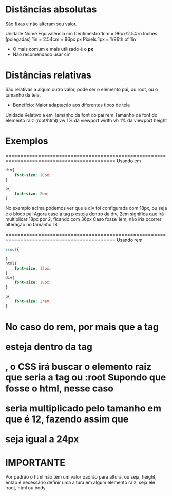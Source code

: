 # Distâncias absolutas <length>

São fixas e não alteram seu valor.

Unidade          Nome                       Equivalência
cm               Centímestro                1cm = 96px/2.54
in               Inches (polegadas)         1in = 2.54cm = 96px
px               Pixiels                    1px = 1/96th of 1in

* O mais comum e mais utilizado é o **px**
* Não recomendado usar cm

# Distâncias relativas

São relativas a algum outro valor, pode ser o elemento pai, ou root, ou o tamanho da tela.

* Benefício: Maior adaptação aos diferentes tipos de tela

Unidade         Relativo a
em              Tamanho da font do pai
rem             Tamanho da font do elemento raiz (root/html)
vw              1% da viewport width
vh              1% da viewport height

# Exemplos
===========================================================================================
Usando em
```css
div{
    font-size: 18px;
}

p{
    font-size: 2em;
}

```
No exemplo acima podemos ver que a div foi configurada com 18px, ou seja é o bloco pai
Agora caso a tag p esteja dentro da div, 2em significa que irá multiplicar 18px por 2, ficando com 36px
Caso fosse 1em, não iria ocorrer alteração no tamanho 18

===========================================================================================
Usando rem
```css
:root{

}
html{
    font-size: 12px;
}
div{
    font-size: 18px;
}

p{
    font-size: 2rem;
}
```
No caso do rem, por mais que a tag <p> esteja dentro da tag <div>, o CSS irá buscar o elemento raiz que seria a tag <html> ou :root
Supondo que fosse o html, nesse caso <p> seria multiplicado pelo tamanho em <html> que é 12, fazendo assim que <p> seja igual a 24px
===========================================================================================
# IMPORTANTE
Por padrão o html não tem um valor padrão para altura, ou seja, height, então é necessário definir uma altura em algum elemento raiz, seja ele 
:root, html ou body

